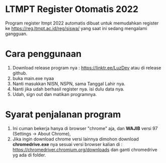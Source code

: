 # LTMPT Register Otomatis 2022
Program register ltmpt 2022 automatis dibuat untuk memudahkan register ke https://reg.ltmpt.ac.id/reg/siswa/ yang saat ini sedang mengalami gangguan.

# Cara penggunaan
1. Download release program nya : https://linktr.ee/LuzDev atau di release github.
2. buka main.exe nyaa
3. Nanti masukkan NISN, NSPN, sama Tanggal Lahir nya.
4. Nanti jika udah berhasil register nya. isi dulu data nya.
5. Udah, sign out dan matikan programnya.

# Syarat penjalanan program
1. Ini cuman bekerja hanya di browser "chrome" aja, dan **WAJIB** versi 97 (Settings -> About Chrome),
2. Jika ingin download chrome versi lainnya dimohon download **chromedrive.exe** nya sesuai versi browser kalian di : https://chromedriver.chromium.org/downloads dan ganti chromedrive yg ada di folder.
